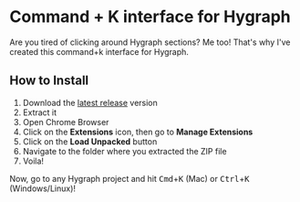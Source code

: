 # Command + K interface for Hygraph

Are you tired of clicking around Hygraph sections? Me too! That's why I've created this command+k interface for Hygraph.

## How to Install

1. Download the [latest release](https://github.com/castroalves/hygraph-kbar/releases) version
2. Extract it
3. Open Chrome Browser
4. Click on the **Extensions** icon, then go to **Manage Extensions**
5. Click on the **Load Unpacked** button
6. Navigate to the folder where you extracted the ZIP file
7. Voila!

Now, go to any Hygraph project and hit <kbd>Cmd</kbd>+<kbd>K</kbd> (Mac) or <kbd>Ctrl</kbd>+<kbd>K</kbd> (Windows/Linux)!